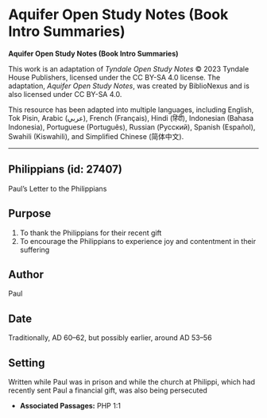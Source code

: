 # Aquifer Open Study Notes (Book Intro Summaries)

**Aquifer Open Study Notes (Book Intro Summaries)**

This work is an adaptation of *Tyndale Open Study Notes* © 2023 Tyndale House Publishers, licensed under the CC BY\-SA 4\.0 license. The adaptation, *Aquifer Open Study Notes*, was created by BiblioNexus and is also licensed under CC BY\-SA 4\.0\.

This resource has been adapted into multiple languages, including English, Tok Pisin, Arabic (عربي), French (Français), Hindi (हिंदी), Indonesian (Bahasa Indonesia), Portuguese (Português), Russian (Русский), Spanish (Español), Swahili (Kiswahili), and Simplified Chinese (简体中文).



--------------------------------

## Philippians (id: 27407)

Paul’s Letter to the Philippians

Purpose
-------

1. To thank the Philippians for their recent gift
2. To encourage the Philippians to experience joy and contentment in their suffering

Author
------

Paul

Date
----

Traditionally, AD 60–62, but possibly earlier, around AD 53–56

Setting
-------

Written while Paul was in prison and while the church at Philippi, which had recently sent Paul a financial gift, was also being persecuted

* **Associated Passages:** PHP 1:1

